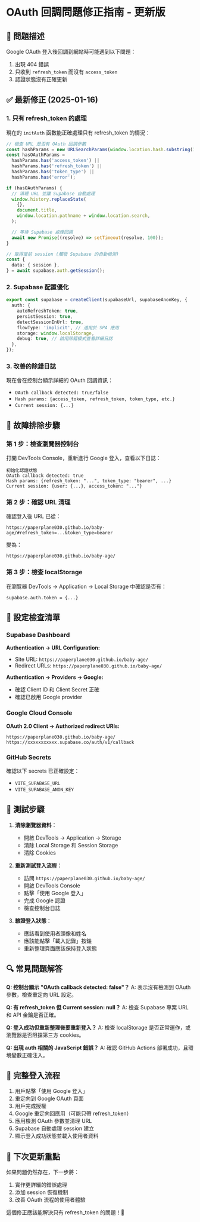 # OAuth 回調問題修正指南 - 更新版

## 🚨 問題描述

Google OAuth 登入後回調到網站時可能遇到以下問題：

1. 出現 404 錯誤
2. 只收到 `refresh_token` 而沒有 `access_token`
3. 認證狀態沒有正確更新

## ✅ 最新修正 (2025-01-16)

### 1. **只有 refresh_token 的處理**

現在的 `initAuth` 函數能正確處理只有 refresh_token 的情況：

```typescript
// 檢查 URL 是否有 OAuth 回調參數
const hashParams = new URLSearchParams(window.location.hash.substring(1));
const hasOAuthParams =
  hashParams.has('access_token') ||
  hashParams.has('refresh_token') ||
  hashParams.has('token_type') ||
  hashParams.has('error');

if (hasOAuthParams) {
  // 清理 URL 並讓 Supabase 自動處理
  window.history.replaceState(
    {},
    document.title,
    window.location.pathname + window.location.search,
  );

  // 等待 Supabase 處理回調
  await new Promise((resolve) => setTimeout(resolve, 100));
}

// 取得當前 session (觸發 Supabase 的自動檢測)
const {
  data: { session },
} = await supabase.auth.getSession();
```

### 2. **Supabase 配置優化**

```typescript
export const supabase = createClient(supabaseUrl, supabaseAnonKey, {
  auth: {
    autoRefreshToken: true,
    persistSession: true,
    detectSessionInUrl: true,
    flowType: 'implicit', // 適用於 SPA 應用
    storage: window.localStorage,
    debug: true, // 啟用除錯模式查看詳細日誌
  },
});
```

### 3. **改善的除錯日誌**

現在會在控制台顯示詳細的 OAuth 回調資訊：

- `OAuth callback detected: true/false`
- `Hash params: {access_token, refresh_token, token_type, etc.}`
- `Current session: {...}`

## 🔧 故障排除步驟

### 第 1 步：檢查瀏覽器控制台

打開 DevTools Console，重新進行 Google 登入，查看以下日誌：

```
初始化認證狀態
OAuth callback detected: true
Hash params: {refresh_token: "...", token_type: "bearer", ...}
Current session: {user: {...}, access_token: "..."}
```

### 第 2 步：確認 URL 清理

確認登入後 URL 已從：

```
https://paperplane030.github.io/baby-age/#refresh_token=...&token_type=bearer
```

變為：

```
https://paperplane030.github.io/baby-age/
```

### 第 3 步：檢查 localStorage

在瀏覽器 DevTools → Application → Local Storage 中確認是否有：

```
supabase.auth.token = {...}
```

## 🔧 設定檢查清單

### Supabase Dashboard

**Authentication → URL Configuration:**

- Site URL: `https://paperplane030.github.io/baby-age/`
- Redirect URLs: `https://paperplane030.github.io/baby-age/`

**Authentication → Providers → Google:**

- 確認 Client ID 和 Client Secret 正確
- 確認已啟用 Google provider

### Google Cloud Console

**OAuth 2.0 Client → Authorized redirect URIs:**

```
https://paperplane030.github.io/baby-age/
https://xxxxxxxxxxx.supabase.co/auth/v1/callback
```

### GitHub Secrets

確認以下 secrets 已正確設定：

- `VITE_SUPABASE_URL`
- `VITE_SUPABASE_ANON_KEY`

## 🚀 測試步驟

1. **清除瀏覽器資料**：
   - 開啟 DevTools → Application → Storage
   - 清除 Local Storage 和 Session Storage
   - 清除 Cookies

2. **重新測試登入流程**：
   - 訪問 `https://paperplane030.github.io/baby-age/`
   - 開啟 DevTools Console
   - 點擊「使用 Google 登入」
   - 完成 Google 認證
   - 檢查控制台日誌

3. **驗證登入狀態**：
   - 應該看到使用者頭像和姓名
   - 應該能點擊「載入記錄」按鈕
   - 重新整理頁面應該保持登入狀態

## 🔍 常見問題解答

**Q: 控制台顯示 "OAuth callback detected: false"？**
A: 表示沒有檢測到 OAuth 參數，檢查重定向 URL 設定。

**Q: 有 refresh_token 但 Current session: null？**
A: 檢查 Supabase 專案 URL 和 API 金鑰是否正確。

**Q: 登入成功但重新整理後要重新登入？**
A: 檢查 localStorage 是否正常運作，或瀏覽器是否阻擋第三方 cookies。

**Q: 出現 auth 相關的 JavaScript 錯誤？**
A: 確認 GitHub Actions 部署成功，且環境變數正確注入。

## 📱 完整登入流程

1. 用戶點擊「使用 Google 登入」
2. 重定向到 Google OAuth 頁面
3. 用戶完成授權
4. Google 重定向回應用（可能只帶 refresh_token）
5. 應用檢測 OAuth 參數並清理 URL
6. Supabase 自動處理 session 建立
7. 顯示登入成功狀態並載入使用者資料

## 🎯 下次更新重點

如果問題仍然存在，下一步將：

1. 實作更詳細的錯誤處理
2. 添加 session 恢復機制
3. 改善 OAuth 流程的使用者體驗

這個修正應該能解決只有 refresh_token 的問題！🎉
